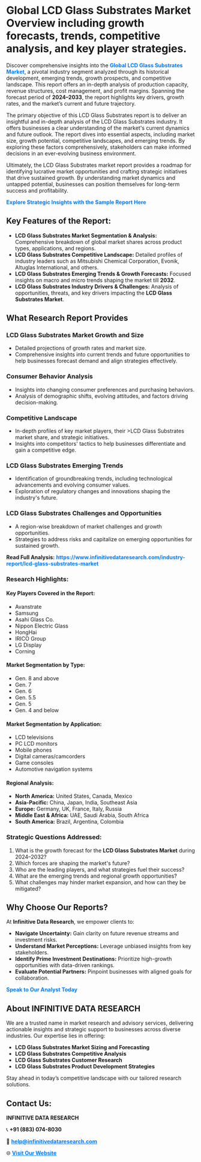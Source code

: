 <h1>Global LCD Glass Substrates Market Overview including growth forecasts, trends, competitive analysis, and key player strategies.</h1>
<p>
Discover comprehensive insights into the 
<a href="https://www.infinitivedataresearch.com/industry-report/lcd-glass-substrates-market" rel="dofollow" style="color: #007BFF; text-decoration: none;"><strong>Global LCD Glass Substrates Market</strong></a>, a pivotal industry segment analyzed through its historical development, emerging trends, growth prospects, and competitive landscape. This report offers an in-depth analysis of production capacity, revenue structures, cost management, and profit margins. Spanning the forecast period of <strong>2024–2033</strong>, the report highlights key drivers, growth rates, and the market’s current and future trajectory.
</p>
<p>
The primary objective of this LCD Glass Substrates report is to deliver an insightful and in-depth analysis of the LCD Glass Substrates industry. It offers businesses a clear understanding of the market's current dynamics and future outlook. The report dives into essential aspects, including market size, growth potential, competitive landscapes, and emerging trends. By exploring these factors comprehensively, stakeholders can make informed decisions in an ever-evolving business environment.
</p>
<p>
Ultimately, the LCD Glass Substrates market report provides a roadmap for identifying lucrative market opportunities and crafting strategic initiatives that drive sustained growth. By understanding market dynamics and untapped potential, businesses can position themselves for long-term success and profitability.
</p>
<p>
<a href="https://www.infinitivedataresearch.com/request-sample/reportId=106223" style="color: #007BFF; text-decoration: none;"><strong>Explore Strategic Insights with the Sample Report Here</strong></a>
</p>

<h2>Key Features of the Report:</h2>
<ul>
<li><strong>LCD Glass Substrates Market Segmentation & Analysis:</strong> Comprehensive breakdown of global market shares across product types, applications, and regions.</li>
<li><strong>LCD Glass Substrates Competitive Landscape:</strong> Detailed profiles of industry leaders such as Mitsubishi Chemical Corporation, Evonik, Altuglas International, and others.</li>
<li><strong>LCD Glass Substrates Emerging Trends & Growth Forecasts:</strong> Focused insights on macro and micro trends shaping the market till <strong>2032</strong>.</li>
<li><strong>LCD Glass Substrates Industry Drivers & Challenges:</strong> Analysis of opportunities, threats, and key drivers impacting the <strong>LCD Glass Substrates Market</strong>.</li>
</ul>

<h2>What Research Report Provides</h2>
<h3>LCD Glass Substrates Market Growth and Size</h3>
<ul>
<li>Detailed projections of growth rates and market size.</li>
<li>Comprehensive insights into current trends and future opportunities to help businesses forecast demand and align strategies effectively.</li>
</ul>

<h3>Consumer Behavior Analysis</h3>
<ul>
<li>Insights into changing consumer preferences and purchasing behaviors.</li>
<li>Analysis of demographic shifts, evolving attitudes, and factors driving decision-making.</li>
</ul>

<h3>Competitive Landscape</h3>
<ul>
<li>In-depth profiles of key market players, their >LCD Glass Substrates market share, and strategic initiatives.</li>
<li>Insights into competitors' tactics to help businesses differentiate and gain a competitive edge.</li>
</ul>

<h3>LCD Glass Substrates Emerging Trends</h3>
<ul>
<li>Identification of groundbreaking trends, including technological advancements and evolving consumer values.</li>
<li>Exploration of regulatory changes and innovations shaping the industry's future.</li>
</ul>

<h3>LCD Glass Substrates Challenges and Opportunities</h3>
<ul>
<li>A region-wise breakdown of market challenges and growth opportunities.</li>
<li>Strategies to address risks and capitalize on emerging opportunities for sustained growth.</li>
</ul>
<p><strong>Read Full Analysis:</strong> <a href="https://www.infinitivedataresearch.com/industry-report/lcd-glass-substrates-market" rel="dofollow" style="color: #007BFF; text-decoration: none;"><strong>https://www.infinitivedataresearch.com/industry-report/lcd-glass-substrates-market</strong></a></p>
<h3>Research Highlights:</h3>
<h4>Key Players Covered in the Report:</h4>
<ul><li>Avanstrate</li><li>Samsung</li><li>Asahi Glass Co.</li><li>Nippon Electric Glass</li><li>HongHai</li><li>IRICO Group</li><li>LG Display</li><li>Corning</li></ul>
<h4>Market Segmentation by Type:</h4>
<ul><li>Gen. 8 and above</li><li>Gen. 7</li><li>Gen. 6</li><li>Gen. 5.5</li><li>Gen. 5</li><li>Gen. 4 and below</li></ul>
<h4>Market Segmentation by Application:</h4>
<ul><li>LCD televisions</li><li>PC LCD monitors</li><li>Mobile phones</li><li>Digital cameras/camcorders</li><li>Game consoles</li><li>Automotive navigation systems</li></ul>

<h4>Regional Analysis:</h4>
<ul>
<li><strong>North America:</strong> United States, Canada, Mexico</li>
<li><strong>Asia-Pacific:</strong> China, Japan, India, Southeast Asia</li>
<li><strong>Europe:</strong> Germany, UK, France, Italy, Russia</li>
<li><strong>Middle East & Africa:</strong> UAE, Saudi Arabia, South Africa</li>
<li><strong>South America:</strong> Brazil, Argentina, Colombia</li>
</ul>

<h3>Strategic Questions Addressed:</h3>
<ol>
<li>What is the growth forecast for the <strong>LCD Glass Substrates Market</strong> during 2024–2032?</li>
<li>Which forces are shaping the market's future?</li>
<li>Who are the leading players, and what strategies fuel their success?</li>
<li>What are the emerging trends and regional growth opportunities?</li>
<li>What challenges may hinder market expansion, and how can they be mitigated?</li>
</ol>

<h2>Why Choose Our Reports?</h2>
<p>At <strong>Infinitive Data Research</strong>, we empower clients to:</p>
<ul>
<li><strong>Navigate Uncertainty:</strong> Gain clarity on future revenue streams and investment risks.</li>
<li><strong>Understand Market Perceptions:</strong> Leverage unbiased insights from key stakeholders.</li>
<li><strong>Identify Prime Investment Destinations:</strong> Prioritize high-growth opportunities with data-driven rankings.</li>
<li><strong>Evaluate Potential Partners:</strong> Pinpoint businesses with aligned goals for collaboration.</li>
</ul>
<p><a href="https://www.infinitivedataresearch.com/industry-report/lcd-glass-substrates-market" rel="dofollow" style="color: #007BFF; text-decoration: none;"><strong>Speak to Our Analyst Today</strong></a></p>

<h2>About INFINITIVE DATA RESEARCH</h2>
<p>We are a trusted name in market research and advisory services, delivering actionable insights and strategic support to businesses across diverse industries. Our expertise lies in offering:</p>
<ul>
<li><strong>LCD Glass Substrates Market Sizing and Forecasting</strong></li>
<li><strong>LCD Glass Substrates Competitive Analysis</strong></li>
<li><strong>LCD Glass Substrates Customer Research</strong></li>
<li><strong>LCD Glass Substrates Product Development Strategies</strong></li>
</ul>
<p>Stay ahead in today’s competitive landscape with our tailored research solutions.</p>

<h2>Contact Us:</h2>
<p><strong>INFINITIVE DATA RESEARCH</strong></p>
<p>📞 <strong>+91 (883) 074-8030</strong></p>
<p>📧 <strong><a href="mailto:help@infinitivedataresearch.com" style="color: #007BFF;">help@infinitivedataresearch.com</a></strong></p>
<p>🌐 <strong><a href="https://www.infinitivedataresearch.com" rel="dofollow" style="color: #007BFF;">Visit Our Website</a></strong></p>